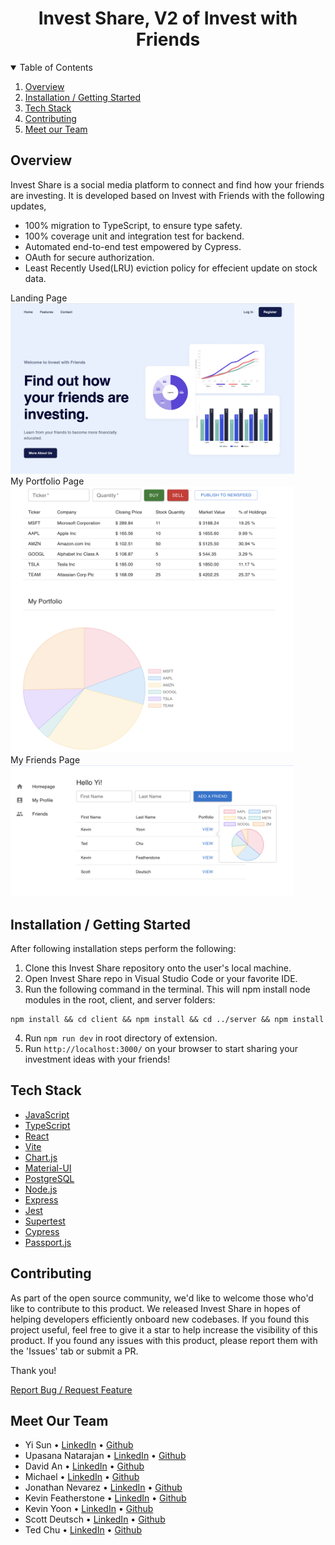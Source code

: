 
  <h1 align="center"><b>Invest Share, V2 of Invest with Friends</b></h1>

<!-- TABLE OF CONTENTS -->
<details open="open">
  <summary>Table of Contents</summary>
  <ol>
    <li><a href="#overview">Overview</a></li>
    <li><a href="#installation--getting-started">Installation / Getting Started</a></li>
    <li><a href="#tech-stack">Tech Stack</a></li>
    <li><a href="#contributing">Contributing</a></li>
    <li><a href="#meet-our-team">Meet our Team</a></li>
  </ol>
</details>

## <b>Overview</b>

<p align="left">
Invest Share is a social media platform to connect and find how your friends are investing. It is developed based on Invest with Friends with the following updates,
    <ul>
      <li>100% migration to TypeScript, to ensure type safety.</li>
      <li>100% coverage unit and integration test for backend.</li>
      <li>Automated end-to-end test empowered by Cypress.</li>
      <li>OAuth for secure authorization.</li>
      <li>Least Recently Used(LRU) eviction policy for effecient update on stock data.</li>
    </ul>
</p>
<p>
  <div>Landing Page</div>
  <img  src="https://raw.githubusercontent.com/cs-scratch-project-stkk/invest-with-friends/main/client/src/media/homepage.png" width=90% >
  <div>My Portfolio Page</div>
  <img  src="https://raw.githubusercontent.com/cs-scratch-project-stkk/invest-with-friends/main/client/src/media/my-portfolio-page.png" width=90% >
  <div>My Friends Page</div>
  <img  src="https://raw.githubusercontent.com/cs-scratch-project-stkk/invest-with-friends/main/client/src/media/friends-page.png" width=90% >
</p>

## <b>Installation / Getting Started</b>

After following installation steps perform the following:

1. Clone this Invest Share repository onto the user's local machine.
2. Open Invest Share repo in Visual Studio Code or your favorite IDE.
3. Run the following command in the terminal. This will npm install node modules in the root, client, and server folders:

```
npm install && cd client && npm install && cd ../server && npm install
```
   
4. Run `npm run dev` in root directory of extension.
5. Run `http://localhost:3000/` on your browser to start sharing your investment ideas with your friends!

## <b>Tech Stack</b>

- [JavaScript](https://www.javascript.com/)
- [TypeScript](https://www.typescriptlang.org/)
- [React](https://react.dev/)
- [Vite](https://vitejs.dev/)
- [Chart.js](https://github.com/chartjs)
- [Material-UI](https://mui.com/material-ui/)
- [PostgreSQL](https://www.postgresql.org/)
- [Node.js](https://nodejs.org)
- [Express](https://expressjs.com/)
- [Jest](https://jestjs.io/)
- [Supertest](https://github.com/ladjs/supertest)
- [Cypress](https://www.cypress.io/)
- [Passport.js](https://www.passportjs.org/)

## <b>Contributing</b>

As part of the open source community, we'd like to welcome those who'd like to contribute to this product. We released Invest Share in hopes of helping developers efficiently onboard new codebases. If you found this project useful, feel free to give it a star to help increase the visibility of this product. If you found any issues with this product, please report them with the 'Issues' tab or submit a PR.

Thank you!

  <p align="left">
      <a href="https://github.com/Invest-Share/Invest-Share/issues">Report Bug / Request Feature</a>
  </p>

## <b>Meet Our Team</b>
- Yi Sun • [LinkedIn](https://www.linkedin.com/in/yi-sun-swe/) • [Github](https://github.com/YiSun88)
- Upasana Natarajan • [LinkedIn](https://www.linkedin.com/in/upasananatarajan/) • [Github](https://github.com/unatarajan)
- David An • [LinkedIn](https://www.linkedin.com/in/david-h-an/) • [Github](https://github.com/davidan1989)
- Michael • [LinkedIn](https://www.linkedin.com/in/mbildstein/) • [Github](https://github.com/mbildstein)
- Jonathan Nevarez • [LinkedIn](https://www.linkedin.com/in/john-nevarez/) • [Github](https://github.com/Nevjon12)
- Kevin Featherstone • [LinkedIn](https://www.linkedin.com/in/featherstone-kevin/) • [Github](https://github.com/kevin-featherstone)
- Kevin Yoon • [LinkedIn](https://www.linkedin.com/in/kevinjyoon/) • [Github](https://github.com/kyoon0)
- Scott Deutsch • [LinkedIn](https://www.linkedin.com/in/scott-a-deutsch/) • [Github](https://github.com/scottdeutsch40)
- Ted Chu • [LinkedIn](https://www.linkedin.com/in/tedcchu/) • [Github](https://github.com/tcchu)
